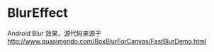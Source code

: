 BlurEffect
==========

Android Blur 效果，源代码来源于 http://www.quasimondo.com/BoxBlurForCanvas/FastBlurDemo.html
